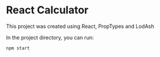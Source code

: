# React Calculator

This project was created using React, PropTypes and LodAsh

In the project directory, you can run:

`npm start`
